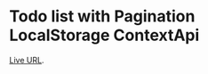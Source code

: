# Todo list with Pagination LocalStorage ContextApi

[Live URL](https://sanjeevpuspam.github.io/todo-list-pagination-localstorage-contextapi).
